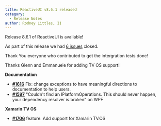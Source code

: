 ```yaml
---
title: ReactiveUI v8.6.1 released
category: 
  - Release Notes
author: Rodney Littles, II
---
```


Release 8.6.1 of ReactiveUI is available!

As part of this release we had [6 issues](https://github.com/reactiveui/ReactiveUI/issues?milestone=14&state=closed) closed.

Thank You everyone who contributed to get the intergration tests done!

Thanks Glenn and Emmanuele for adding TV OS support!

__Documentation__

- [__#1616__](https://github.com/reactiveui/ReactiveUI/pull/1616) Fix: change exceptions to have meaningful directions to documentation to help users.
- [__#1597__](https://github.com/reactiveui/ReactiveUI/issues/1597) "Couldn't find an IPlatformOperations. This should never happen, your dependency resolver is broken" on WPF

__Xamarin TV OS__

- [__#1706__](https://github.com/reactiveui/ReactiveUI/pull/1706) feature: Add support for Xamarin TV.OS

